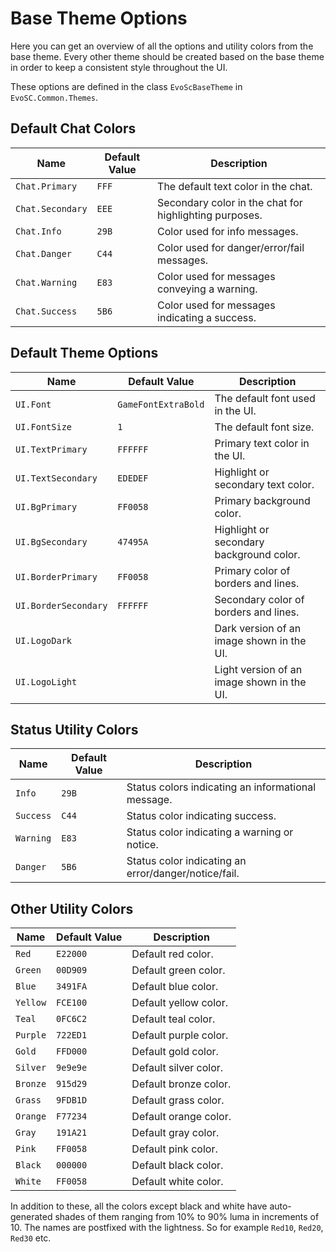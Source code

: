 # Base Theme Options
Here you can get an overview of all the options and utility colors from the base theme. Every other theme should be created based on the base theme in order to keep a consistent style throughout the UI.

These options are defined in the class `EvoScBaseTheme` in `EvoSC.Common.Themes`.

## Default Chat Colors
| Name | Default Value | Description |
|------|---------------|-------------|
| `Chat.Primary` | `FFF` | The default text color in the chat. |
| `Chat.Secondary` | `EEE` | Secondary color in the chat for highlighting purposes. |
| `Chat.Info` | `29B` | Color used for info messages. |
| `Chat.Danger` | `C44` | Color used for danger/error/fail messages. |
| `Chat.Warning` | `E83` | Color used for messages conveying a warning. |
| `Chat.Success` | `5B6` | Color used for messages indicating a success. |

## Default Theme Options
| Name | Default Value | Description |
|------|---------------|-------------|
| `UI.Font` | `GameFontExtraBold` | The default font used in the UI. |
| `UI.FontSize` | `1` | The default font size. |
| `UI.TextPrimary` | `FFFFFF` | Primary text color in the UI. |
| `UI.TextSecondary` | `EDEDEF` | Highlight or secondary text color. |
| `UI.BgPrimary` | `FF0058` | Primary background color. |
| `UI.BgSecondary` | `47495A` | Highlight or secondary background color. |
| `UI.BorderPrimary` | `FF0058` | Primary color of borders and lines. |
| `UI.BorderSecondary` | `FFFFFF` | Secondary color of borders and lines. |
| `UI.LogoDark` | | Dark version of an image shown in the UI. |
| `UI.LogoLight` | | Light version of an image shown in the UI. |

## Status Utility Colors
| Name | Default Value | Description |
|------|---------------|-------------|
| `Info` | `29B` | Status colors indicating an informational message. |
| `Success` | `C44` | Status color indicating success. |
| `Warning` | `E83` | Status color indicating a warning or notice. |
| `Danger` | `5B6` | Status color indicating an error/danger/notice/fail. |

## Other Utility Colors
| Name | Default Value | Description |
|------|---------------|-------------|
| `Red` | `E22000` | Default red color. |
| `Green` | `00D909` | Default green color. |
| `Blue` | `3491FA` | Default blue color. |
| `Yellow` | `FCE100` | Default yellow color. |
| `Teal` | `0FC6C2` | Default teal color. |
| `Purple` | `722ED1` | Default purple color. |
| `Gold` | `FFD000` | Default gold color. |
| `Silver` | `9e9e9e` | Default silver color. |
| `Bronze` | `915d29` | Default bronze color. |
| `Grass` | `9FDB1D` | Default grass color. |
| `Orange` | `F77234` | Default orange color. |
| `Gray` | `191A21` | Default gray color. |
| `Pink` | `FF0058` | Default pink color. |
| `Black` | `000000` | Default black color. |
| `White` | `FF0058` | Default white color. |

In addition to these, all the colors except black and white have auto-generated shades of them ranging from 10% to 90% luma in increments of 10. The names are postfixed with the lightness. So for example `Red10`, `Red20`, `Red30` etc.
